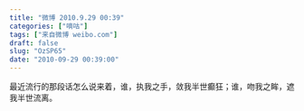 ```yaml
---
title: "微博 2010.9.29 00:39"
categories: ["嘀咕"]
tags: ["来自微博 weibo.com"]
draft: false
slug: "OzSP65"
date: "2010-09-29 00:39:00"
---
```


<p>最近流行的那段话怎么说来着，谁，执我之手，敛我半世癫狂；谁，吻我之眸，遮我半世流离。 ​​​​</p>
